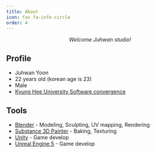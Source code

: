 ```yaml
---
title: About
icon: fas fa-info-circle
order: 4
---
```


<!-- >> Add Markdown syntax content to file `_tabs/about.md`{: .filepath } and it will show up on this page.
{: .prompt-tip } -->

<center><cite>Welcome Juhwan studio!</cite></center>

## Profile
* Juhwan Yoon
* 22 years old (korean age is 23)
* Male
* [Kyung Hee University Software convergence](http://swcon.khu.ac.kr/)

## Tools
* [Blender](https://www.blender.org/) - Modeling, Sculpting, UV mapping, Rendering
* [Substance 3D Painter](https://www.adobe.com/kr/products/substance3d-painter.html) - Baking, Texturing
* [Unity](https://unity.com/) - Game develop
* [Unreal Engine 5](https://www.unrealengine.com/) - Game develop
    